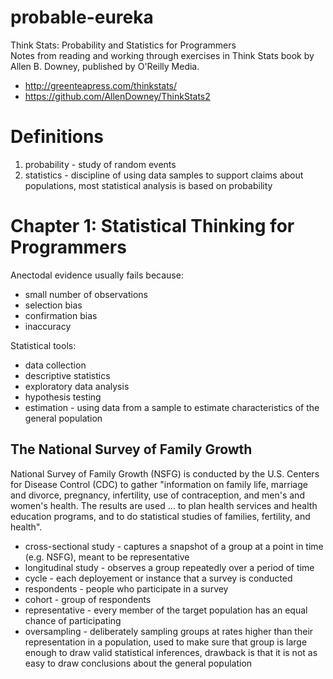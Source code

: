 # probable-eureka
Think Stats: Probability and Statistics for Programmers  
Notes from reading and working through exercises in Think Stats book by Allen B. Downey, published by O'Reilly Media.

* http://greenteapress.com/thinkstats/
* https://github.com/AllenDowney/ThinkStats2

# Definitions
1. probability - study of random events
2. statistics - discipline of using data samples to support claims about populations, most statistical analysis is based on probability

# Chapter 1: Statistical Thinking for Programmers
Anectodal evidence usually fails because:
* small number of observations
* selection bias
* confirmation bias
* inaccuracy

Statistical tools:
* data collection
* descriptive statistics
* exploratory data analysis
* hypothesis testing
* estimation - using data from a sample to estimate characteristics of the general population

## The National Survey of Family Growth
National Survey of Family Growth (NSFG) is conducted by the U.S. Centers for Disease Control (CDC) to gather "information on family life, marriage and divorce, pregnancy, infertility, use of contraception, and men's and women's health. The results are used ... to plan health services and health education programs, and to do statistical studies of families, fertility, and health". 
* cross-sectional study - captures a snapshot of a group at a point in time (e.g. NSFG), meant to be representative
* longitudinal study - observes a group repeatedly over a period of time
* cycle - each deployement or instance that a survey is conducted
* respondents - people who participate in a survey
* cohort - group of respondents
* representative - every member of the target population has an equal chance of participating
* oversampling - deliberately sampling groups at rates higher than their representation in a population, used to make sure that group is large enough to draw valid statistical inferences, drawback is that it is not as easy to draw conclusions about the general population





